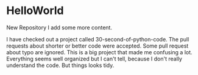 # HelloWorld
New Repository
I add some more content.

I have checked out a project called 30-second-of-python-code. The pull requests about shorter or better code were accepted. Some pull request about typo are ignored. This is a big project that made me confusing a lot. Everything seems well organized but I can't tell, because I don't really understand the code. But things looks tidy.
